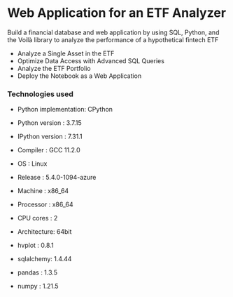 # Web Application for an ETF Analyzer

Build a financial database and web application by using SQL, Python, and the Voilà library to analyze the performance of a hypothetical fintech ETF
- Analyze a Single Asset in the ETF
- Optimize Data Access with Advanced SQL Queries
- Analyze the ETF Portfolio
- Deploy the Notebook as a Web Application

### Technologies used
- Python implementation: CPython
- Python version       : 3.7.15
- IPython version      : 7.31.1

- Compiler    : GCC 11.2.0
- OS          : Linux
- Release     : 5.4.0-1094-azure
- Machine     : x86_64
- Processor   : x86_64
- CPU cores   : 2
- Architecture: 64bit

- hvplot    : 0.8.1
- sqlalchemy: 1.4.44
- pandas    : 1.3.5
- numpy     : 1.21.5

